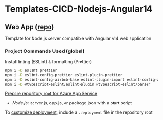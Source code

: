 # Templates-CICD-Nodejs-Angular14

## Web App ([repo](https://github.com/david-rachwalik/Templates-CICD-Nodejs-Angular14))

Template for Node.js server compatible with Angular v14 web application

### Project Commands Used (global)

Install linting (ESLint) & formatting (Prettier)

```bash
npm i -D eslint prettier
npm i -D eslint-config-prettier eslint-plugin-prettier
npm i -D eslint-config-airbnb-base eslint-plugin-import eslint-config-airbnb-typescript
npm i -D @typescript-eslint/eslint-plugin @typescript-eslint/parser
```

[Prepare repository root for Azure App Service](https://learn.microsoft.com/en-us/azure/app-service/deploy-local-git?tabs=cli#prepare-your-repository)

- _Node.js:_ server.js, app.js, or package.json with a start script

To [customize deployment](https://github.com/projectkudu/kudu/wiki/Customizing-deployments), include a `.deployment` file in the repository root
